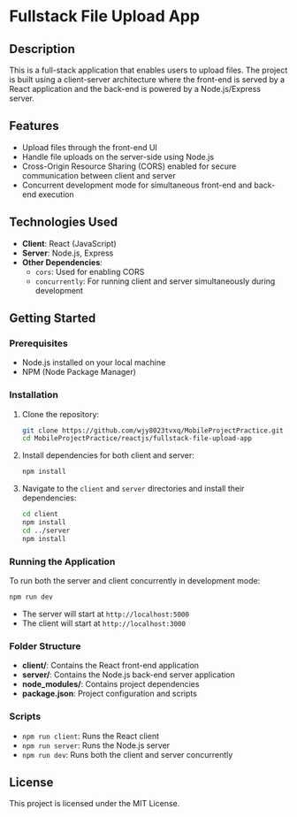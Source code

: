 
# Fullstack File Upload App

## Description
This is a full-stack application that enables users to upload files. The project is built using a client-server architecture where the front-end is served by a React application and the back-end is powered by a Node.js/Express server.

## Features
- Upload files through the front-end UI
- Handle file uploads on the server-side using Node.js
- Cross-Origin Resource Sharing (CORS) enabled for secure communication between client and server
- Concurrent development mode for simultaneous front-end and back-end execution

## Technologies Used
- **Client**: React (JavaScript)
- **Server**: Node.js, Express
- **Other Dependencies**:
  - `cors`: Used for enabling CORS
  - `concurrently`: For running client and server simultaneously during development

## Getting Started

### Prerequisites
- Node.js installed on your local machine
- NPM (Node Package Manager)

### Installation

1. Clone the repository:
   ```bash
   git clone https://github.com/wjy8023tvxq/MobileProjectPractice.git
   cd MobileProjectPractice/reactjs/fullstack-file-upload-app
   ```

2. Install dependencies for both client and server:
   ```bash
   npm install
   ```

3. Navigate to the `client` and `server` directories and install their dependencies:
   ```bash
   cd client
   npm install
   cd ../server
   npm install
   ```

### Running the Application

To run both the server and client concurrently in development mode:
```bash
npm run dev
```

- The server will start at `http://localhost:5000`
- The client will start at `http://localhost:3000`

### Folder Structure

- **client/**: Contains the React front-end application
- **server/**: Contains the Node.js back-end server application
- **node_modules/**: Contains project dependencies
- **package.json**: Project configuration and scripts

### Scripts

- `npm run client`: Runs the React client
- `npm run server`: Runs the Node.js server
- `npm run dev`: Runs both the client and server concurrently

## License
This project is licensed under the MIT License.
